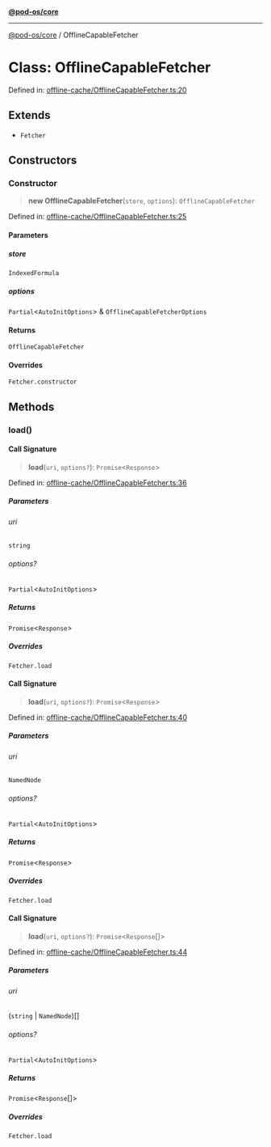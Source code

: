 [**@pod-os/core**](../README.md)

***

[@pod-os/core](../globals.md) / OfflineCapableFetcher

# Class: OfflineCapableFetcher

Defined in: [offline-cache/OfflineCapableFetcher.ts:20](https://github.com/pod-os/PodOS/blob/05359ae5a5ec21be7fe13c91bc776d19e0a5d007/core/src/offline-cache/OfflineCapableFetcher.ts#L20)

## Extends

- `Fetcher`

## Constructors

### Constructor

> **new OfflineCapableFetcher**(`store`, `options`): `OfflineCapableFetcher`

Defined in: [offline-cache/OfflineCapableFetcher.ts:25](https://github.com/pod-os/PodOS/blob/05359ae5a5ec21be7fe13c91bc776d19e0a5d007/core/src/offline-cache/OfflineCapableFetcher.ts#L25)

#### Parameters

##### store

`IndexedFormula`

##### options

`Partial`\<`AutoInitOptions`\> & `OfflineCapableFetcherOptions`

#### Returns

`OfflineCapableFetcher`

#### Overrides

`Fetcher.constructor`

## Methods

### load()

#### Call Signature

> **load**(`uri`, `options?`): `Promise`\<`Response`\>

Defined in: [offline-cache/OfflineCapableFetcher.ts:36](https://github.com/pod-os/PodOS/blob/05359ae5a5ec21be7fe13c91bc776d19e0a5d007/core/src/offline-cache/OfflineCapableFetcher.ts#L36)

##### Parameters

###### uri

`string`

###### options?

`Partial`\<`AutoInitOptions`\>

##### Returns

`Promise`\<`Response`\>

##### Overrides

`Fetcher.load`

#### Call Signature

> **load**(`uri`, `options?`): `Promise`\<`Response`\>

Defined in: [offline-cache/OfflineCapableFetcher.ts:40](https://github.com/pod-os/PodOS/blob/05359ae5a5ec21be7fe13c91bc776d19e0a5d007/core/src/offline-cache/OfflineCapableFetcher.ts#L40)

##### Parameters

###### uri

`NamedNode`

###### options?

`Partial`\<`AutoInitOptions`\>

##### Returns

`Promise`\<`Response`\>

##### Overrides

`Fetcher.load`

#### Call Signature

> **load**(`uri`, `options?`): `Promise`\<`Response`[]\>

Defined in: [offline-cache/OfflineCapableFetcher.ts:44](https://github.com/pod-os/PodOS/blob/05359ae5a5ec21be7fe13c91bc776d19e0a5d007/core/src/offline-cache/OfflineCapableFetcher.ts#L44)

##### Parameters

###### uri

(`string` \| `NamedNode`)[]

###### options?

`Partial`\<`AutoInitOptions`\>

##### Returns

`Promise`\<`Response`[]\>

##### Overrides

`Fetcher.load`
